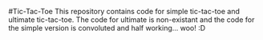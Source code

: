 #Tic-Tac-Toe
This repository contains code for simple tic-tac-toe and ultimate tic-tac-toe. The code for ultimate is non-existant and the code for the simple version is convoluted and half working... woo! :D
